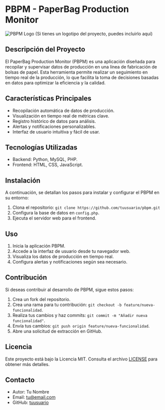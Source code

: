 # PBPM - PaperBag Production Monitor

![PBPM Logo](link_to_logo.png) (Si tienes un logotipo del proyecto, puedes incluirlo aquí)

## Descripción del Proyecto

El PaperBag Production Monitor (PBPM) es una aplicación diseñada para recopilar y supervisar datos de producción en una línea de fabricación de bolsas de papel. Esta herramienta permite realizar un seguimiento en tiempo real de la producción, lo que facilita la toma de decisiones basadas en datos para optimizar la eficiencia y la calidad.

## Características Principales

- Recopilación automática de datos de producción.
- Visualización en tiempo real de métricas clave.
- Registro histórico de datos para análisis.
- Alertas y notificaciones personalizables.
- Interfaz de usuario intuitiva y fácil de usar.

## Tecnologías Utilizadas

- Backend: Python, MySQL, PHP.
- Frontend: HTML, CSS, JavaScript.

## Instalación

A continuación, se detallan los pasos para instalar y configurar el PBPM en su entorno:

1. Clona el repositorio: `git clone https://github.com/tuusuario/pbpm.git`
2. Configura la base de datos en `config.php`.
3. Ejecuta el servidor web para el frontend.

## Uso

1. Inicia la aplicación PBPM.
2. Accede a la interfaz de usuario desde tu navegador web.
3. Visualiza los datos de producción en tiempo real.
4. Configura alertas y notificaciones según sea necesario.

## Contribución

Si deseas contribuir al desarrollo de PBPM, sigue estos pasos:

1. Crea un fork del repositorio.
2. Crea una rama para tu contribución: `git checkout -b feature/nueva-funcionalidad`.
3. Realiza tus cambios y haz commits: `git commit -m "Añadir nueva funcionalidad"`.
4. Envía tus cambios: `git push origin feature/nueva-funcionalidad`.
5. Abre una solicitud de extracción en GitHub.

## Licencia

Este proyecto está bajo la Licencia MIT. Consulta el archivo [LICENSE](LICENSE) para obtener más detalles.

## Contacto

- Autor: Tu Nombre
- Email: tu@email.com
- GitHub: [tuusuario](https://github.com/tuusuario)

